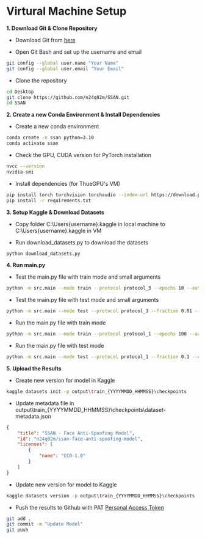 # Virtural Machine Setup

**1. Download Git & Clone Repository**

- Download Git from [here](https://github.com/git-for-windows/git/releases/download/v2.47.1.windows.1/Git-2.47.1-64-bit.exe)

- Open Git Bash and set up the username and email
```bash
git config --global user.name "Your Name"
git config --global user.email "Your Email"
```

- Clone the repository
```bash
cd Desktop
git clone https://github.com/n24q02m/SSAN.git
cd SSAN
```

**2. Create a new Conda Environment & Install Dependencies**

- Create a new conda environment
```bash
conda create -n ssan python=3.10
conda activate ssan
```

- Check the GPU, CUDA version for PyTorch installation
```bash
nvcc --version
nvidia-smi
```

- Install dependencies (for ThueGPU's VM)
```bash
pip install torch torchvision torchaudio --index-url https://download.pytorch.org/whl/cu121
pip install -r requirements.txt
```

**3. Setup Kaggle & Download Datasets**

- Copy folder C:\Users\{username}\.kaggle in local machine to C:\Users\{username}\.kaggle in VM

- Run download_datasets.py to download the datasets
```bash
python download_datasets.py
```

**4. Run main.py**

- Test the main.py file with train mode and small arguments
```bash
python -m src.main --mode train --protocol protocol_3 --epochs 10 --auto_hp --fraction 0.01
```

- Test the main.py file with test mode and small arguments
```bash
python -m src.main --mode test --protocol protocol_3 --fraction 0.01 --checkpoint output\train_{YYYYMMDD_HHMMSS}\checkpoints\best.pth
```

- Run the main.py file with train mode
```bash
python -m src.main --mode train --protocol protocol_1 --epochs 100 --auto_hp --fraction 0.1
```

- Run the main.py file with test mode
```bash
python -m src.main --mode test --protocol protocol_1 --fraction 0.1 --checkpoint output\train_{YYYYMMDD_HHMMSS}\checkpoints\best.pth
```

**5. Upload the Results**

- Create new version for model in Kaggle
```bash
kaggle datasets init -p output\train_{YYYYMMDD_HHMMSS}\checkpoints
```

- Update metadata file in output\train_{YYYYMMDD_HHMMSS}\checkpoints\dataset-metadata.json
```json
{
    "title": "SSAN - Face Anti-Spoofing Model",
    "id": "n24q02m/ssan-face-anti-spoofing-model",
    "licenses": [
        {
            "name": "CC0-1.0"
        }
    ]
}
```

- Update new version for model to Kaggle
```bash
kaggle datasets version -p output\train_{YYYYMMDD_HHMMSS}\checkpoints -m "Update Model"
```

- Push the results to Github with PAT [Personal Access Token](https://github.com/settings/personal-access-tokens)
```bash
git add .
git commit -m "Update Model"
git push
```
